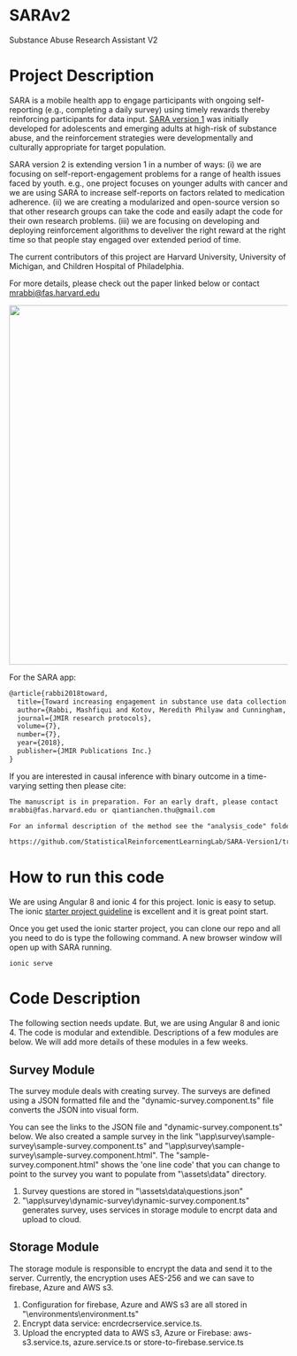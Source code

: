 # SARAv2
Substance Abuse Research Assistant V2


# Project Description
SARA is a mobile health app to engage participants with ongoing self-reporting (e.g., completing a daily survey) using timely rewards thereby reinforcing participants for data input. [SARA version 1](https://github.com/StatisticalReinforcementLearningLab/SARA-Version1) was initially developed for adolescents and emerging adults at high-risk of substance abuse, and the reinforcement strategies were developmentally and culturally appropriate for target population. 


SARA version 2 is extending version 1 in a number of ways: (i) we are focusing on self-report-engagement problems for a range of health issues faced by youth. e.g., one project focuses on younger adults with cancer and we are using SARA to increase self-reports on factors related to medication adherence. (ii) we are creating a modularized and open-source version so that other research groups can take the code and easily adapt the code for their own research problems. (iii) we are focusing on developing and deploying reinforcement algorithms to develiver the right reward at the right time so that people stay engaged over extended period of time.  

The current contributors of this project are Harvard University, University of Michigan, and Children Hospital of Philadelphia.

For more details, please check out the paper linked below or contact mrabbi@fas.harvard.edu

<p align="center">
  <img src="https://raw.githubusercontent.com/StatisticalReinforcementLearningLab/sara/master/app_code/9850-169539-1-SP.png" width="650"/>
</p>

For the SARA app:

```tex
@article{rabbi2018toward,
  title={Toward increasing engagement in substance use data collection: development of the Substance Abuse Research Assistant app and protocol for a microrandomized trial using adolescents and emerging adults},
  author={Rabbi, Mashfiqui and Kotov, Meredith Philyaw and Cunningham, Rebecca and Bonar, Erin E and Nahum-Shani, Inbal and Klasnja, Predrag and Walton, Maureen and Murphy, Susan},
  journal={JMIR research protocols},
  volume={7},
  number={7},
  year={2018},
  publisher={JMIR Publications Inc.}
}
```

If you are interested in causal inference with binary outcome in a time-varying setting then please cite:

```tex
The manuscript is in preparation. For an early draft, please contact
mrabbi@fas.harvard.edu or qiantianchen.thu@gmail.com 

For an informal description of the method see the "analysis_code" folder at the following link

https://github.com/StatisticalReinforcementLearningLab/SARA-Version1/tree/master/analysis_code.
```





# How to run this code 
We are using Angular 8 and ionic 4 for this project. Ionic is easy to setup. The ionic [starter project guideline](https://ionicframework.com/getting-started) is excellent and it is great point start.  

Once you get used the ionic starter project, you can clone our repo and all you need to do is type the following command. A new browser window will open up with SARA running.

```
ionic serve
```






# Code Description 
The following section needs update. But, we are using Angular 8 and ionic 4.  The code is modular and extendible. Descriptions of a few modules are below. We will add more details of these modules in a few weeks.




## Survey Module
The survey module deals with creating survey. The surveys are defined using a JSON formatted file and the "dynamic-survey.component.ts" file converts the JSON into visual form.

You can see the links to the JSON file and "dynamic-survey.component.ts" below. We also created a sample survey in the link "\app\survey\sample-survey\sample-survey.component.ts" and "\app\survey\sample-survey\sample-survey.component.html". The "sample-survey.component.html" shows the 'one line code' that you can change to point to the survey you want to populate from "\assets\data\" directory.

1. Survey questions are stored in "\assets\data\questions.json"
2. "\app\survey\dynamic-survey\dynamic-survey.component.ts" generates
survey, uses services in storage module to encrpt data and upload to
cloud.


## Storage Module
The storage module is responsible to encrypt the data and send it to the server. Currently, the encryption uses AES-256 and we can save to firebase, Azure and AWS s3. 

1. Configuration for firebase, Azure and AWS s3 are all stored in
"\environments\environment.ts"
2. Encrypt data service: encrdecrservice.service.ts.
3. Upload the encrypted data to AWS s3, Azure or Firebase:
aws-s3.service.ts, azure.service.ts or
store-to-firebase.service.ts
